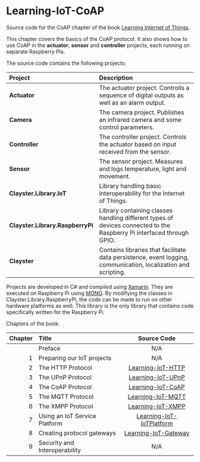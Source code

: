 Learning-IoT-CoAP
=================

Source code for the CoAP chapter of the book [Learning Internet of Things](https://www.packtpub.com/application-development/learning-internet-things).

This chapter covers the basics of the CoAP protocol. It also shows how to use CoAP in the **actuator**, **sensor** and **controller** projects, each running on separate Raspberry Pis.

The source code contains the following projects:

|Project                          | Description|
|:------------------------------- |:---------- |
|**Actuator**                     | The actuator project. Controlls a sequence of digital outputs as well as an alarm output.|
|**Camera**                       | The camera project. Publishes an infrared camera and some control parameters.|
|**Controller**                   | The controller project. Controls the actuator based on input received from the sensor.|
|**Sensor**                       | The sensor project. Measures and logs temperature, light and movement.|
|**Clayster.Library.IoT**         | Library handling basic interoperability for the Internet of Things.|
|**Clayster.Library.RaspberryPi** | Library containing classes handling different types of devices connected to the Raspberry Pi interfaced through GPIO.|
|**Clayster**                     | Contains libraries that facilitate data persistence, event logging, communication, localization and scripting.|

Projects are developed in C# and compiled using [Xamarin](http://xamarin.com/). They are executed on Raspberry Pi using [MONO](http://www.mono-project.com/). By modifying the classes in Clayster.Library.RaspberryPi, the code can be made to run on other hardware platforms as well. This library is the only library that contains code specifically written for the Raspberry Pi.

Chapters of the book:

| Chapter | Title                         | Source Code |
| -------:|:----------------------------- |:-----------:|
|         | Preface                       | N/A |
| 1       | Preparing our IoT projects    | N/A |
| 2       | The HTTP Protocol             | [Learning-IoT-HTTP](https://github.com/Clayster/Learning-IoT-HTTP) |
| 3       | The UPnP Protocol             | [Learning-IoT-UPnP](https://github.com/Clayster/Learning-IoT-UPnP) |
| 4       | The CoAP Protocol             | [Learning-IoT-CoAP](https://github.com/Clayster/Learning-IoT-CoAP) |
| 5       | The MQTT Protocol             | [Learning-IoT-MQTT](https://github.com/Clayster/Learning-IoT-MQTT) |
| 6       | The XMPP Protocol             | [Learning-IoT-XMPP](https://github.com/Clayster/Learning-IoT-XMPP) |
| 7       | Using an IoT Service Platform | [Learning-IoT-IoTPlatform](https://github.com/Clayster/Learning-IoT-IoTPlatform) |
| 8       | Creating protocol gateways    | [Learning-IoT-Gateway](https://github.com/Clayster/Learning-IoT-Gateway) |
| 9       | Security and Interoperability | N/A |

